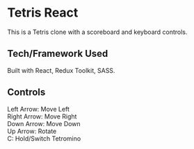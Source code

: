 # Tetris React
This is a Tetris clone with a scoreboard and keyboard controls. 

## Tech/Framework Used
Built with React, Redux Toolkit, SASS.

## Controls
Left Arrow: Move Left </br>
Right Arrow: Move Right </br>
Down Arrow: Move Down </br>
Up Arrow: Rotate </br>
C: Hold/Switch Tetromino </br>
